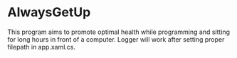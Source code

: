 # AlwaysGetUp
This program aims to promote optimal health while programming and sitting for long hours in front of a computer.
Logger will work after setting proper filepath in app.xaml.cs.